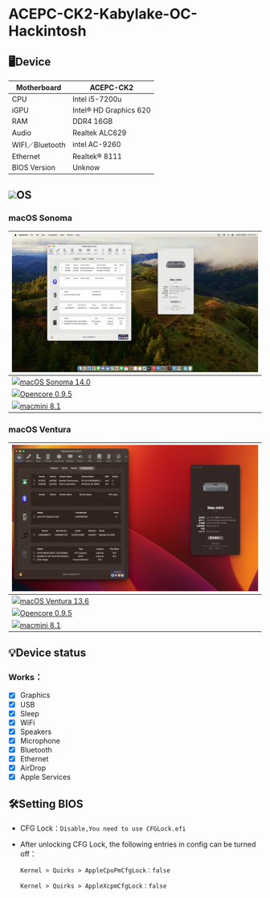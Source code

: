 # ACEPC-CK2-Kabylake-OC-Hackintosh

## 🖥️Device

| Motherboard | ACEPC-CK2 |
|------------|-------------------------------|
| CPU | Intel i5-7200u |
| iGPU | Intel® HD Graphics 620 |
| RAM | DDR4 16GB |
| Audio | Realtek ALC629 |
| WIFI／Bluetooth | intel AC-9260 |
| Ethernet | Realtek® 8111 |
| BIOS Version | Unknow |


## <img src="https://miro.medium.com/max/1200/0*kIZGmKka4RBS9R2D.png" height="40px">OS
### macOS Sonoma 

| ![alt text](macOS_14.png) |
|------------|
| <a href="https://www.apple.com/tw/macos/sonoma/"><img src="https://i.pcmag.com/imagery/reviews/06RfdFpPwulpOiNTTPsjnFr-13.fit_scale.size_760x427.v1689175331.png" height="32px"/>macOS Sonoma 14.0|
| <a href="https://github.com/dortania/build-repo/releases/tag/OpenCorePkg-408f000"><img src="https://raw.githubusercontent.com/acidanthera/OpenCorePkg/master/Docs/Logos/LogoApprox.svg" height="34px"/>Opencore 0.9.5 |
| <a href="https://dortania.github.io/OpenCore-Install-Guide/extras/smbios-support.html#how-to-decide"><img src="https://aux.iconspalace.com/uploads/imac-icon-256.png" height="30px"/>macmini 8.1 |
### macOS Ventura

| ![alt text](macOS_13.png) |
|------------|
| <a href="[https://www.apple.com/tw/macos/macos-ventura-preview/](https://www.apple.com/tw/newsroom/2022/10/macos-ventura-is-now-available/)"><img src="https://i.pcmag.com/imagery/reviews/04iuiyBZ61YPzdVS4GfRYKM-29.fit_scale.size_760x427.v1666629922.png" height="32px"/>macOS Ventura 13.6|
| <a href="https://github.com/acidanthera/OpenCorePkg/releases/tag/0.9.5"><img src="https://raw.githubusercontent.com/acidanthera/OpenCorePkg/master/Docs/Logos/LogoApprox.svg" height="34px"/>Opencore 0.9.5 |
| <a href="https://dortania.github.io/OpenCore-Install-Guide/extras/smbios-support.html#how-to-decide"><img src="https://aux.iconspalace.com/uploads/imac-icon-256.png" height="30px"/>macmini 8.1 |


## 💡Device status
### Works：
- [x] Graphics
- [x] USB
- [x] Sleep
- [x] WiFi
- [x] Speakers
- [x] Microphone
- [x] Bluetooth
- [x] Ethernet
- [x] AirDrop
- [x] Apple Services

## 🛠️Setting BIOS


- CFG Lock：`Disable,You need to use CFGLock.efi`

- After unlocking CFG Lock, the following entries in config can be turned off：
  
  `Kernel > Quirks > AppleCpuPmCfgLock：false`
  
  `Kernel > Quirks > AppleXcpmCfgLock：false`

